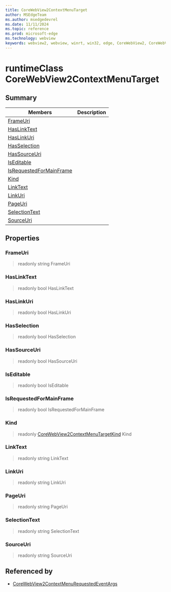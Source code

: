 ```yaml
---
title: CoreWebView2ContextMenuTarget
author: MSEdgeTeam
ms.author: msedgedevrel
ms.date: 11/11/2024
ms.topic: reference
ms.prod: microsoft-edge
ms.technology: webview
keywords: webview2, webview, winrt, win32, edge, CoreWebView2, CoreWebView2Controller, browser control, edge html, CoreWebView2ContextMenuTarget
---
```


# runtimeClass CoreWebView2ContextMenuTarget



## Summary

Members|Description
--|--
[FrameUri](#frameuri) | 
[HasLinkText](#haslinktext) | 
[HasLinkUri](#haslinkuri) | 
[HasSelection](#hasselection) | 
[HasSourceUri](#hassourceuri) | 
[IsEditable](#iseditable) | 
[IsRequestedForMainFrame](#isrequestedformainframe) | 
[Kind](#kind) | 
[LinkText](#linktext) | 
[LinkUri](#linkuri) | 
[PageUri](#pageuri) | 
[SelectionText](#selectiontext) | 
[SourceUri](#sourceuri) | 

## Properties

### FrameUri

> readonly  string FrameUri

### HasLinkText

> readonly  bool HasLinkText

### HasLinkUri

> readonly  bool HasLinkUri

### HasSelection

> readonly  bool HasSelection

### HasSourceUri

> readonly  bool HasSourceUri

### IsEditable

> readonly  bool IsEditable

### IsRequestedForMainFrame

> readonly  bool IsRequestedForMainFrame

### Kind

> readonly  [CoreWebView2ContextMenuTargetKind](corewebview2contextmenutargetkind.md) Kind

### LinkText

> readonly  string LinkText

### LinkUri

> readonly  string LinkUri

### PageUri

> readonly  string PageUri

### SelectionText

> readonly  string SelectionText

### SourceUri

> readonly  string SourceUri






## Referenced by

- [CoreWebView2ContextMenuRequestedEventArgs](corewebview2contextmenurequestedeventargs.md)
